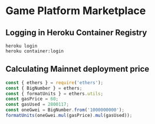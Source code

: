 # Game Platform Marketplace

## Logging in Heroku Container Registry

```
heroku login
heroku container:login
```

## Calculating Mainnet deployment price

```js
const { ethers } = require('ethers');
const { BigNumber } = ethers;
const { formatUnits } = ethers.utils;
const gasPrice = 60;
const gasUsed = 2800117;
const oneGwei = BigNumber.from('1000000000');
formatUnits(oneGwei.mul(gasPrice).mul(gasUsed));
```
